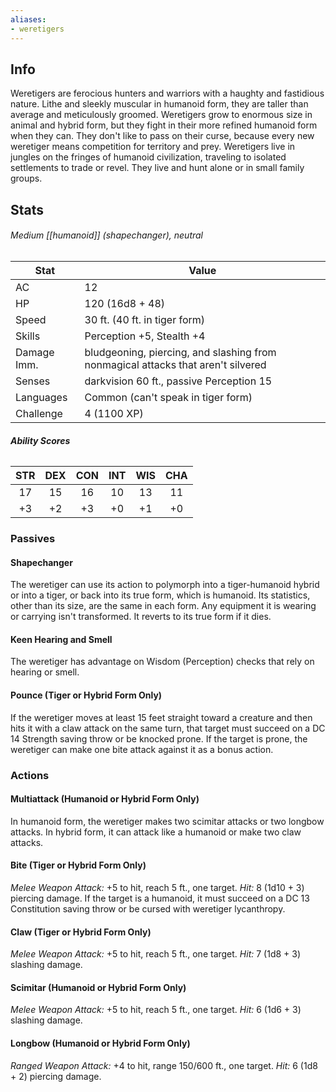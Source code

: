 ```yaml
---
aliases:
- weretigers
---
```

## Info
Weretigers are ferocious hunters and warriors with a haughty and fastidious nature. Lithe and sleekly muscular in humanoid form, they are taller than average and meticulously groomed. Weretigers grow to enormous size in animal and hybrid form, but they fight in their more refined humanoid form when they can.
They don't like to pass on their curse, because every new weretiger means competition for territory and prey.
Weretigers live in jungles on the fringes of humanoid civilization, traveling to isolated settlements to trade or revel. They live and hunt alone or in small family groups.
## Stats
###### *Medium [[humanoid]] (shapechanger), neutral*
| Stat           | Value                                                                            |
| -------------- | -------------------------------------------------------------------------------- |
| AC             | 12                                                                               |
| HP             | 120 (16d8 + 48)                                                                  |
| Speed          | 30 ft. (40 ft. in tiger form)                                                    |
| Skills         | Perception +5, Stealth +4                                                        |
| Damage Imm.    | bludgeoning, piercing, and slashing from nonmagical attacks that aren't silvered |
| Senses         | darkvision 60 ft., passive Perception 15                                         |
| Languages      | Common (can't speak in tiger form)                                               |
| Challenge      | 4 (1100 XP)                                                                      |
###### **Ability Scores**
| STR | DEX | CON | INT | WIS | CHA |
|:---:|:---:|:---:|:---:|:---:|:---:|
| 17  | 15  | 16  | 10  | 13  | 11  |
| +3  | +2  | +3  | +0  | +1  | +0  |
### Passives
#### Shapechanger
The weretiger can use its action to polymorph into a tiger-humanoid hybrid or into a tiger, or back into its true form, which is humanoid. Its statistics, other than its size, are the same in each form. Any equipment it is wearing or carrying isn't transformed. It reverts to its true form if it dies.
#### Keen Hearing and Smell
The weretiger has advantage on Wisdom (Perception) checks that rely on hearing or smell.
#### Pounce (Tiger or Hybrid Form Only)
If the weretiger moves at least 15 feet straight toward a creature and then hits it with a claw attack on the same turn, that target must succeed on a DC 14 Strength saving throw or be knocked prone. If the target is prone, the weretiger can make one bite attack against it as a bonus action.
### Actions
#### Multiattack (Humanoid or Hybrid Form Only)
In humanoid form, the weretiger makes two scimitar attacks or two longbow attacks. In hybrid form, it can attack like a humanoid or make two claw attacks.
#### Bite (Tiger or Hybrid Form Only)
_Melee Weapon Attack:_ +5 to hit, reach 5 ft., one target. 
_Hit:_ 8 (1d10 + 3) piercing damage. If the target is a humanoid, it must succeed on a DC 13 Constitution saving throw or be cursed with weretiger lycanthropy.
#### Claw (Tiger or Hybrid Form Only)
_Melee Weapon Attack:_ +5 to hit, reach 5 ft., one target. 
_Hit:_ 7 (1d8 + 3) slashing damage.
#### Scimitar (Humanoid or Hybrid Form Only)
_Melee Weapon Attack:_ +5 to hit, reach 5 ft., one target. 
_Hit:_ 6 (1d6 + 3) slashing damage.
#### Longbow (Humanoid or Hybrid Form Only)
_Ranged Weapon Attack:_ +4 to hit, range 150/600 ft., one target. 
_Hit:_ 6 (1d8 + 2) piercing damage.